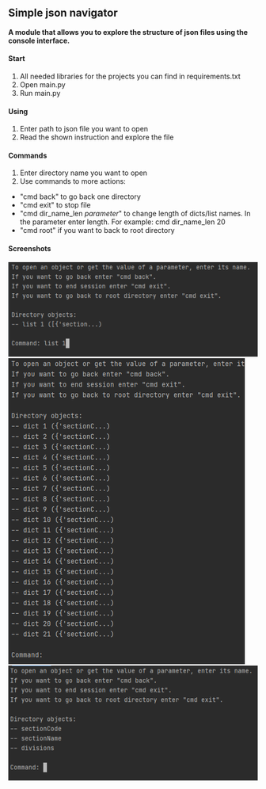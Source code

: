 ## Simple json navigator
**A module that allows you to explore the structure of json files using the console interface.** 

#### Start
1) All needed libraries for the projects you can find in requirements.txt
2) Open main.py
3) Run main.py

#### Using
1) Enter path to json file you want to open
2) Read the shown instruction and explore the file

#### Commands
1) Enter directory name you want to open
2) Use commands to more actions:
- "cmd back" to go back one directory
- "cmd exit" to stop file
- "cmd dir_name_len *parameter*" to change length of dicts/list names. In the parameter enter length. For example: cmd dir_name_len 20
- "cmd root" if you want to back to root directory

#### Screenshots
![img.png](img.png)
![img_1.png](img_1.png)
![img_2.png](img_2.png)